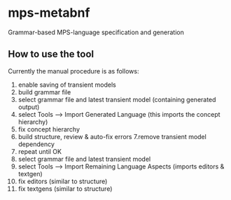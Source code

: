 # mps-metabnf
Grammar-based MPS-language specification and generation

## How to use the tool
Currently the manual procedure is as follows: 

1. enable saving of transient models 
2. build grammar file 
3. select grammar file and latest transient model (containing generated output) 
4. select Tools --> Import Generated Language (this imports the concept hierarchy) 
5. fix concept hierarchy  
6. build structure, review & auto-fix errors 
7.remove transient model dependency 
9. repeat until OK 
10. select grammar file and latest transient model 
11. select Tools --> Import Remaining Language Aspects (imports editors & textgen) 
12. fix editors (similar to structure) 
13. fix textgens (similar to structure)
